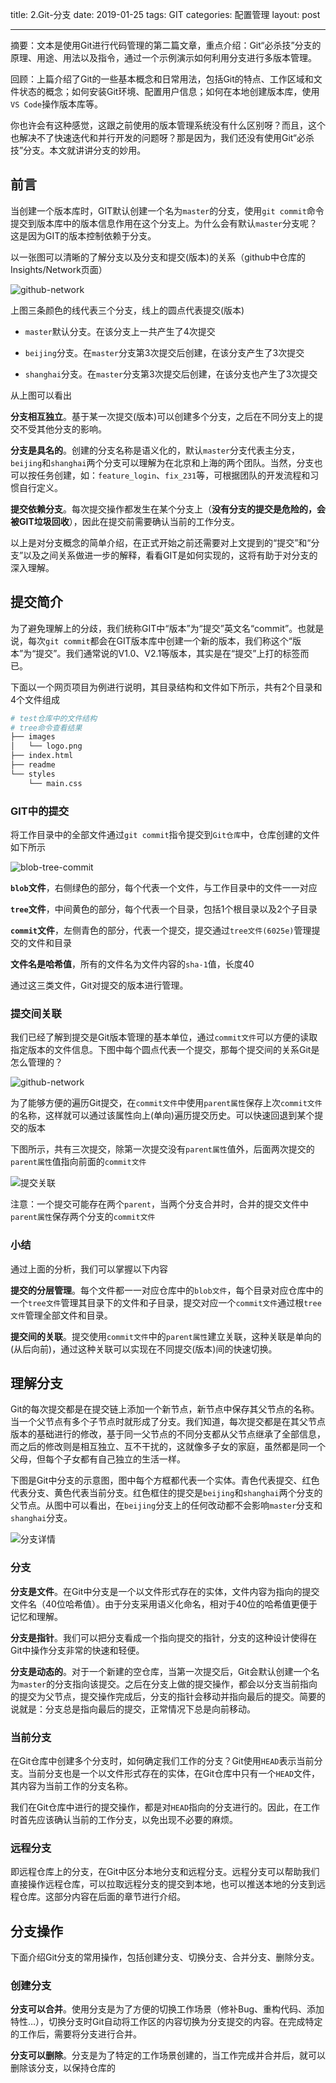 title: 2.Git-分支
date: 2019-01-25
tags: GIT
categories: 配置管理
layout: post

------

摘要：文本是使用Git进行代码管理的第二篇文章，重点介绍：Git“必杀技”分支的原理、用途、用法以及指令，通过一个示例演示如何利用分支进行多版本管理。

<!-- more -->

回顾：上篇介绍了Git的一些基本概念和日常用法，包括Git的特点、工作区域和文件状态的概念；如何安装Git环境、配置用户信息；如何在本地创建版本库，使用`VS Code`操作版本库等。

你也许会有这种感觉，这跟之前使用的版本管理系统没有什么区别呀？而且，这个也解决不了快速迭代和并行开发的问题呀？那是因为，我们还没有使用Git“必杀技”分支。本文就讲讲分支的妙用。

## 前言

当创建一个版本库时，GIT默认创建一个名为`master`的分支，使用`git commit`命令提交到版本库中的版本信息作用在这个分支上。为什么会有默认`master`分支呢？这是因为GIT的版本控制依赖于分支。

以一张图可以清晰的了解分支以及分支和提交(版本)的关系（github中仓库的Insights/Network页面）

![github-network](./assets/github-network.png)

上图三条颜色的线代表三个分支，线上的圆点代表提交(版本)

- `master`默认分支。在该分支上一共产生了4次提交

- `beijing`分支。在`master`分支第3次提交后创建，在该分支产生了3次提交

- `shanghai`分支。在`master`分支第3次提交后创建，在该分支也产生了3次提交

从上图可以看出

**分支相互独立**。基于某一次提交(版本)可以创建多个分支，之后在不同分支上的提交不受其他分支的影响。

**分支是具名的**。创建的分支名称是语义化的，默认`master`分支代表主分支，`beijing`和`shanghai`两个分支可以理解为在北京和上海的两个团队。当然，分支也可以按任务创建，如：`feature_login`、`fix_231`等，可根据团队的开发流程和习惯自行定义。

**提交依赖分支**。每次提交操作都发生在某个分支上（**没有分支的提交是危险的，会被GIT垃圾回收**），因此在提交前需要确认当前的工作分支。

以上是对分支概念的简单介绍，在正式开始之前还需要对上文提到的“提交”和“分支”以及之间关系做进一步的解释，看看GIT是如何实现的，这将有助于对分支的深入理解。

## 提交简介

为了避免理解上的分歧，我们统称GIT中“版本”为“提交”英文名“commit”。也就是说，每次`git commit`都会在GIT版本库中创建一个新的版本，我们称这个“版本”为“提交”。我们通常说的V1.0、V2.1等版本，其实是在“提交”上打的标签而已。

下面以一个网页项目为例进行说明，其目录结构和文件如下所示，共有2个目录和4个文件组成

```bash
# test仓库中的文件结构
# tree命令查看结果
├── images
│   └── logo.png
├── index.html
├── readme
└── styles
    └── main.css
```

### GIT中的提交

将工作目录中的全部文件通过`git commit`指令提交到`Git仓库`中，仓库创建的文件如下所示

![blob-tree-commit](./assets/blob-tree-commit.png)

**`blob`文件**，右侧绿色的部分，每个代表一个文件，与工作目录中的文件一一对应

**`tree`文件**，中间黄色的部分，每个代表一个目录，包括1个根目录以及2个子目录

**`commit`文件**，左侧青色的部分，代表一个提交，提交通过`tree文件(6025e)`管理提交的文件和目录

**文件名是哈希值**，所有的文件名为文件内容的`sha-1`值，长度40

通过这三类文件，Git对提交的版本进行管理。

### 提交间关联

我们已经了解到提交是Git版本管理的基本单位，通过`commit文件`可以方便的读取指定版本的文件信息。下图中每个圆点代表一个提交，那每个提交间的关系Git是怎么管理的？

![github-network](./assets/github-network.png)

为了能够方便的遍历Git提交，在`commit文件`中使用`parent属性`保存上次`commit文件`的名称，这样就可以通过该属性向上(单向)遍历提交历史。可以快速回退到某个提交的版本

下图所示，共有三次提交，除第一次提交没有`parent属性`值外，后面两次提交的`parent属性`值指向前面的`commit文件`

![提交关联](./assets/commits-and-parents.png)

注意：一个提交可能存在两个`parent`，当两个分支合并时，合并的提交文件中`parent属性`保存两个分支的`commit文件`

### 小结

通过上面的分析，我们可以掌握以下内容

**提交的分层管理**。每个文件都一一对应仓库中的`blob文件`，每个目录对应仓库中的一个`tree文件`管理其目录下的文件和子目录，提交对应一个`commit文件`通过根`tree文件`管理全部文件和目录。

**提交间的关联**。提交使用`commit文件`中的`parent属性`建立关联，这种关联是单向的(从后向前)，通过这种关联可以实现在不同提交(版本)间的快速切换。

## 理解分支

Git的每次提交都是在提交链上添加一个新节点，新节点中保存其父节点的名称。当一个父节点有多个子节点时就形成了分支。我们知道，每次提交都是在其父节点版本的基础进行的修改，基于同一父节点的不同分支都从父节点继承了全部信息，而之后的修改则是相互独立、互不干扰的，这就像多子女的家庭，虽然都是同一个父母，但每个子女都有自己独立的生活一样。

下图是Git中分支的示意图，图中每个方框都代表一个实体。青色代表提交、红色代表分支、黄色代表当前分支。红色框住的提交是`beijing`和`shanghai`两个分支的父节点。从图中可以看出，在`beijing`分支上的任何改动都不会影响`master`分支和`shanghai`分支。

![分支详情](./assets/branchs-detail.png)

### 分支

**分支是文件**。在Git中分支是一个以文件形式存在的实体，文件内容为指向的提交文件名（40位哈希值）。由于分支采用语义化命名，相对于40位的哈希值更便于记忆和理解。

**分支是指针**。我们可以把分支看成一个指向提交的指针，分支的这种设计使得在Git中操作分支非常的快速和轻便。

**分支是动态的**。对于一个新建的空仓库，当第一次提交后，Git会默认创建一个名为`master`的分支指向该提交。之后在分支上做的提交操作，都会以分支当前指向的提交为父节点，提交操作完成后，分支的指针会移动并指向最后的提交。简要的说就是：分支总是指向最后的提交，正常情况下总是向前移动。

### 当前分支

在Git仓库中创建多个分支时，如何确定我们工作的分支？Git使用`HEAD`表示当前分支。当前分支也是一个以文件形式存在的实体，在Git仓库中只有一个`HEAD`文件，其内容为当前工作的分支名称。

我们在Git仓库中进行的提交操作，都是对`HEAD`指向的分支进行的。因此，在工作时首先应该确认当前的工作分支，以免出现不必要的麻烦。

### 远程分支

即远程仓库上的分支，在Git中区分本地分支和远程分支。远程分支可以帮助我们直接操作远程仓库，可以拉取远程分支的提交到本地，也可以推送本地的分支到远程仓库。这部分内容在后面的章节进行介绍。

## 分支操作

下面介绍Git分支的常用操作，包括创建分支、切换分支、合并分支、删除分支。

### 创建分支

**分支可以合并**。使用分支是为了方便的切换工作场景（修补Bug、重构代码、添加特性…），切换分支时Git自动将工作区的内容切换为分支提交的内容。在完成特定的工作后，需要将分支进行合并。

**分支可以删除**。分支是为了特定的工作场景创建的，当工作完成并合并后，就可以删除该分支，以保持仓库的